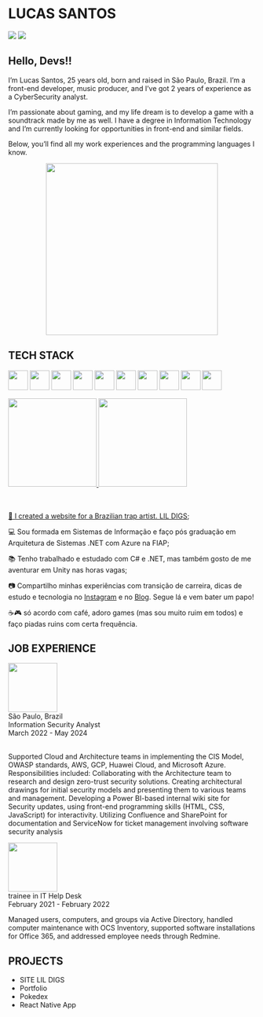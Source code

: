 
<!--
**LucasSantosOriginal/LucasSantosOriginal** is a ✨ _special_ ✨ repository because its `README.md` (this file) appears on your GitHub profile.

Here are some ideas to get you started:

- 🔭 I’m currently working on ...
- 🌱 I’m currently learning ...
- 👯 I’m looking to collaborate on ...
- 🤔 I’m looking for help with ...
- 💬 Ask me about ...
- 📫 How to reach me: ...
- 😄 Pronouns: ...
- ⚡ Fun fact: ...
-->

## <h1>LUCAS SANTOS</h1>
<div>

<a href = "mailto:contato.lucasazevedo1@gmail.com"><img loading="lazy" src="https://img.shields.io/badge/Gmail-D14836?style=for-the-badge&logo=gmail&logoColor=white" target="_blank"></a>
<a href="https://www.linkedin.com/in/lucas-azevedos/" target="_blank"><img loading="lazy" src="https://img.shields.io/badge/-LinkedIn-%230077B5?style=for-the-badge&logo=linkedin&logoColor=white" target="_blank"></a>   
</div>

## Hello, Devs!!

I’m Lucas Santos, 25 years old, born and raised in São Paulo, Brazil. I’m a front-end developer, music producer, and I’ve got 2 years of experience as a CyberSecurity analyst.

I’m passionate about gaming, and my life dream is to develop a game with a soundtrack made by me as well. I have a degree in Information Technology and I’m currently looking for opportunities in front-end and similar fields.

Below, you’ll find all my work experiences and the programming languages I know.

<p align="center">
  <img src="https://github.com/user-attachments/assets/03f07381-e639-43e7-9003-4572e2131d89" width="350">
</p>


## TECH STACK
<img loading="lazy" src="https://cdn.jsdelivr.net/gh/devicons/devicon@latest/icons/react/react-original-wordmark.svg" width="40" height="40"></img>
<img loading="lazy" src="https://cdn.jsdelivr.net/gh/devicons/devicon@latest/icons/typescript/typescript-original.svg"  width="40" height="40" />
<img loading="lazy" src="https://cdn.jsdelivr.net/gh/devicons/devicon@latest/icons/javascript/javascript-original.svg"  width="40" height="40" />
<img loading="lazy" src="https://cdn.jsdelivr.net/gh/devicons/devicon@latest/icons/python/python-original-wordmark.svg"  width="40" height="40" />
<img loading="lazy" src="https://cdn.jsdelivr.net/gh/devicons/devicon@latest/icons/css3/css3-plain-wordmark.svg" width="40" height="40" />
<img  loading="lazy" src="https://cdn.jsdelivr.net/gh/devicons/devicon@latest/icons/linux/linux-original.svg" width="40" height="40" />
<img loading="lazy" src="https://cdn.jsdelivr.net/gh/devicons/devicon@latest/icons/html5/html5-plain-wordmark.svg" width="40" height="40" />
<img loading="lazy" src="https://cdn.jsdelivr.net/gh/devicons/devicon@latest/icons/wordpress/wordpress-original.svg" width="40" height="40" />
<img loading="lazy" src="https://cdn.jsdelivr.net/gh/devicons/devicon@latest/icons/mysql/mysql-original-wordmark.svg" width="40" height="40" />
<img loading="lazy" src="https://cdn.jsdelivr.net/gh/devicons/devicon@latest/icons/vitejs/vitejs-original.svg" width="40" height="40" />

<div>
<a href="https://github.com/lucassantosoriginal">
<img loading="lazy" height="180em" src="https://github-readme-stats.vercel.app/api/top-langs/?username=lucassantosoriginal&layout=compact&langs_count=7&theme=midnight-purple"/>
<img loading="lazy" height="180em" src="https://github-readme-stats.vercel.app/api?username=lucassantosoriginal&show_icons=true&theme=midnight-purple&include_all_commits=true&count_private=true"/>
</div>
</br>
</br>
<div display="inline-block">
 <p align="left">🤿 I created a website for a Brazilian trap artist. <a href="https://lucassantosoriginal.github.io/lildigs-siteofc/">LIL DIGS</a>;</p>
 <p align="left">💻 Sou formada em Sistemas de Informação e faço pós graduação em Arquitetura de Sistemas .NET com Azure na FIAP;</p>
 <p align="left">📚 Tenho trabalhado e estudado com C# e .NET, mas também gosto de me aventurar em Unity nas horas vagas;</p>
 <p align="left">📷 Compartilho minhas experiências com transição de carreira, dicas de estudo e tecnologia no <a href="https://www.instagram.com/jeniblo_dev">Instagram</a> e no <a href="https://dev.to/jeniblo_dev">Blog</a>. Segue lá e vem bater um papo!</p>
 <p align="left">☕🎮 só acordo com café, adoro games (mas sou muito ruim em todos) e faço piadas ruins com certa frequência.</p>
</div>



## JOB EXPERIENCE
<div classname="vivo">
  <img src="https://github.com/user-attachments/assets/d3da8bce-a434-4afc-bfa4-f15e2a4f724a" width="100" height="100" />
</br>
São Paulo, Brazil </br>
Information Security Analyst <br>
 March 2022 - May 2024 <br>
</br>
  <p>
     Supported Cloud and Architecture teams in implementing the CIS Model, OWASP standards, AWS, GCP, Huawei Cloud, and Microsoft Azure. Responsibilities
 included:
 Collaborating with the Architecture team to research and design zero-trust security solutions.
 Creating architectural drawings for initial security models and presenting them to various teams and management.
 Developing a Power BI-based internal wiki site for Security updates, using front-end programming skills (HTML, CSS, JavaScript) for interactivity.
 Utilizing Confluence and SharePoint for documentation and ServiceNow for ticket management involving software security analysis
</p>
<img>
  
</div>
<div classname="telefonica">
<img src="https://github.com/user-attachments/assets/591c1a16-70c6-4f08-9f5b-e5a59bfc8fca" width="100" height="100"/>
  <br>
 trainee in IT Help Desk  <br>
 February 2021 - February 2022 <br>
   <p>
 Managed users, computers, and groups via Active Directory, handled computer maintenance with OCS Inventory, supported software installations for Office 365,
 and addressed employee needs through Redmine. </p>

</div>


## PROJECTS


- SITE LIL DIGS
- Portfolio
- Pokedex
- React Native App

